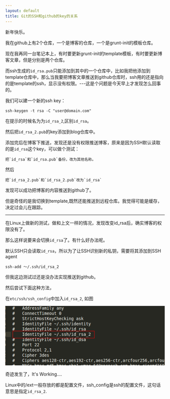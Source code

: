 ```yaml
---
layout: default
title: Git的SSH和github的key的关系
---
```


新年快乐。

我在github上有2个仓库，一个是博客的仓库，一个是grunt-init的模板仓库。

现在我再同一台笔记本上，有时要更新grunt-init的template模板，有时要更新博客文章，但是分别是两个仓库。

而ssh生成的`id_rsa.pub`只能添加到其中的一个仓库中，比如我把他添加到template仓库中，那么当我要把博客文章推送到github仓库时，ssh用的还是指向的是template的ssh，显示没有权限。---这是个问题是今天早上才发现怎么回事的。

我们可以建一个新的ssh key：

	ssh-keygen -t rsa -C "user@domain.com"	

在提示的时候名为为`id_rsa_2`,区别`id_rsa`。


然后把`id_rsa_2.pub`的key添加到blog仓库中。

添加完后在博客下推送，发现还是没有权限推送博客，原来是因为SSH默认读取的是`id_rsa`这个key，可以做个测试：

	把`id_rsa`和`id_rsa.pub`备份，改为其他名称。 

然后
	
	把`id_rsa_2.pub`和`id_rsa_2.pub`改为`id_rsa`

发现可以成功把博客的内容推送到github了。

但是奇怪的是我切换到template,既然还能推送到远程仓库。我觉得可能是缓存，决定过会儿在跟踪。

---

在Linux上做新的测试，做和上文一样的情况，发现改变id_rsa后，确实博客的权限没有了。

那么这样说要来会切换`id_rsa`了。有什么好办法呢。


默认SSH只会读取`id_rsa`，所以为了让SSH识别新的私钥，需要将其添加到SSH agent

	ssh-add ～/.ssh/id_rsa_2

但我这边测试过还是没办法实现推送到github。

然后尝试下面这种方法，

在`etc/ssh/ssh_config`中加入`id_rsa_2`, 如图

![](/images/Git/1.png)

奇迹发生了，It's Working....

Linux中的/ext一般存放的都是配置文件，ssh_config是ssh的配置文件，这句话意思是指定`id_rsa_2`.

	


